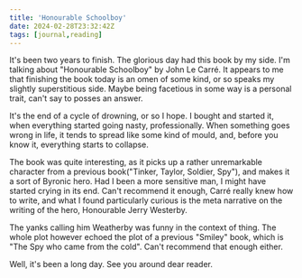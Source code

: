 ```yaml
---
title: 'Honourable Schoolboy'
date: 2024-02-28T23:32:42Z
tags: [journal,reading]
---
```


It's been two years to finish. The glorious day had this book by my side. I'm
talking about "Honourable Schoolboy" by John Le Carré. It appears to me that
finishing the book today is an omen of some kind, or so speaks my slightly
superstitious side. Maybe being facetious in some way is a personal trait,
can't say to posses an answer.

It's the end of a cycle of drowning, or so I hope. I bought and started it,
when everything started going nasty, professionally. When something goes wrong
in life, it tends to spread like some kind of mould, and, before you know it,
everything starts to collapse.

The book was quite interesting, as it picks up a rather unremarkable character
from a previous book("Tinker, Taylor, Soldier, Spy"), and makes it a sort of
Byronic hero. Had I been a more sensitive man, I might have started crying in
its end. Can't recommend it enough, Carré really knew how to write, and what I
found particularly curious is the meta narrative on the writing of the hero,
Honourable Jerry Westerby.

The yanks calling him Weatherby was funny in the context of thing. The whole
plot however echoed the plot of a previous "Smiley" book, which is "The Spy who
came from the cold". Can't recommend that enough either.

Well, it's been a long day. See you around dear reader.
